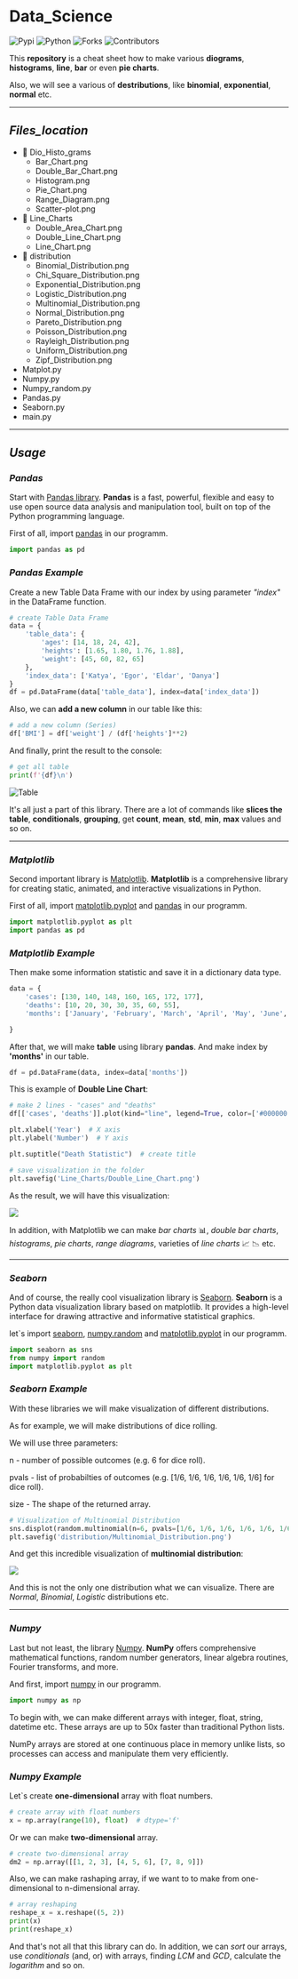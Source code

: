 # Data_Science

![Pypi](https://img.shields.io/pypi/pyversions/Pandas)
![Python](https://img.shields.io/pypi/pyversions/Numpy?color=blueviolet)
![Forks](https://img.shields.io/github/forks/Kalinka5/Data_science?style=social)
![Contributors](https://img.shields.io/github/contributors/Kalinka5/Data_science?color=red)

This **repository** is a cheat sheet how to make various **diograms**, **histograms**, **line**, **bar** or even **pie charts**.

Also, we will see a various of **destributions**, like **binomial**, **exponential**, **normal** etc.
___

## *Files_location*

+ :file_folder: Dio_Histo_grams
  + Bar_Chart.png
  + Double_Bar_Chart.png
  + Histogram.png
  + Pie_Chart.png
  + Range_Diagram.png
  + Scatter-plot.png
+ :file_folder: Line_Charts
  + Double_Area_Chart.png
  + Double_Line_Chart.png
  + Line_Chart.png
+ :file_folder: distribution
  + Binomial_Distribution.png
  + Chi_Square_Distribution.png
  + Exponential_Distribution.png
  + Logistic_Distribution.png
  + Multinomial_Distribution.png
  + Normal_Distribution.png
  + Pareto_Distribution.png
  + Poisson_Distribution.png
  + Rayleigh_Distribution.png
  + Uniform_Distribution.png
  + Zipf_Distribution.png
+ Matplot.py
+ Numpy.py
+ Numpy_random.py
+ Pandas.py
+ Seaborn.py
+ main.py
___

## ***Usage***

### *Pandas*
Start with [Pandas library](https://pandas.pydata.org). **Pandas** is a fast, powerful, flexible and easy to use open source data analysis and manipulation tool, built on top of the Python programming language.

First of all, import [pandas](https://pandas.pydata.org/getting_started.html) in our programm.
```python
import pandas as pd
```
### *Pandas Example*

Create a new Table Data Frame with our index by using parameter *"index"* in the DataFrame function. 
```python
# create Table Data Frame
data = {
    'table_data': {
        'ages': [14, 18, 24, 42],
        'heights': [1.65, 1.80, 1.76, 1.88],
        'weight': [45, 60, 82, 65]
    },
    'index_data': ['Katya', 'Egor', 'Eldar', 'Danya']
}
df = pd.DataFrame(data['table_data'], index=data['index_data'])
```

Also, we can **add a new column** in our table like this:
```python
# add a new column (Series)
df['BMI'] = df['weight'] / (df['heights']**2)
```

And finally, print the result to the console:
```python
# get all table
print(f'{df}\n')
```

![Table](https://user-images.githubusercontent.com/106172806/215562299-3846cc3f-b226-47a0-80ac-72007acc1bf3.JPG)

It's all just a part of this library. There are a lot of commands like **slices the table**, **conditionals**, **grouping**, get **count**, **mean**, **std**, **min**, **max** values and so on.
___

### *Matplotlib*

Second important library is [Matplotlib](https://matplotlib.org). **Matplotlib** is a comprehensive library for creating static, animated, and interactive visualizations in Python.

First of all, import [matplotlib.pyplot](https://matplotlib.org/stable/tutorials/introductory/pyplot.html) and [pandas](https://pandas.pydata.org/getting_started.html) in our programm.
```python
import matplotlib.pyplot as plt
import pandas as pd
```
### *Matplotlib Example*

Then make some information statistic and save it in a dictionary data type.
```python
data = {
    'cases': [130, 140, 148, 160, 165, 172, 177],
    'deaths': [10, 20, 30, 30, 35, 60, 55],
    'months': ['January', 'February', 'March', 'April', 'May', 'June', 'July'],

}
```

After that, we will make **table** using library **pandas**. And make index by **'months'** in our table.
```python
df = pd.DataFrame(data, index=data['months'])
```

This is example of **Double Line Chart**:  
```python
# make 2 lines - "cases" and "deaths"
df[['cases', 'deaths']].plot(kind="line", legend=True, color=['#000000', '#FF0000'])

plt.xlabel('Year')  # X axis
plt.ylabel('Number')  # Y axis

plt.suptitle("Death Statistic")  # create title

# save visualization in the folder
plt.savefig('Line_Charts/Double_Line_Chart.png')
```

As the result, we will have this visualization:

<img src="Line_Charts/Double_Line_Chart.png">

In addition, with Matplotlib we can make *bar charts* :bar_chart:, *double bar charts*, *histograms*, *pie charts*, *range diagrams*, varieties of *line charts* :chart_with_upwards_trend: :chart_with_downwards_trend: etc. 
___

### *Seaborn*

And of course, the really cool visualization library is [Seaborn](https://seaborn.pydata.org). **Seaborn** is a Python data visualization library based on matplotlib. It provides a high-level interface for drawing attractive and informative statistical graphics.

let`s import [seaborn](https://seaborn.pydata.org/installing.html), [numpy.random](https://numpy.org/doc/stable/reference/random/index.html) and [matplotlib.pyplot](https://matplotlib.org/stable/tutorials/introductory/pyplot.html) in our programm.
```python
import seaborn as sns
from numpy import random
import matplotlib.pyplot as plt
```

### *Seaborn Example*

With these libraries we will make visualization of different distributions.

As for example, we will make distributions of dice rolling.

We will use three parameters:

n - number of possible outcomes (e.g. 6 for dice roll).

pvals - list of probabilties of outcomes (e.g. [1/6, 1/6, 1/6, 1/6, 1/6, 1/6] for dice roll).

size - The shape of the returned array.

```python
# Visualization of Multinomial Distribution
sns.displot(random.multinomial(n=6, pvals=[1/6, 1/6, 1/6, 1/6, 1/6, 1/6], size=1000), kind="kde")
plt.savefig('distribution/Multinomial_Distribution.png')
```
And get this incredible visualization of **multinomial distribution**:

<img src="distribution/Multinomial_Distribution.png">

And this is not the only one distribution what we can visualize. There are *Normal*, *Binomial*, *Logistic* distributions etc. 
___

### *Numpy*
Last but not least, the library [Numpy](https://numpy.org). **NumPy** offers comprehensive mathematical functions, random number generators, linear algebra routines, Fourier transforms, and more.

And first, import [numpy](https://numpy.org/install/) in our programm.
```python
import numpy as np
```
To begin with, we can make different arrays with integer, float, string, datetime etc. These arrays are up to 50x faster than traditional Python lists. 

NumPy arrays are stored at one continuous place in memory unlike lists, so processes can access and manipulate them very efficiently.

### *Numpy Example*
Let`s create **one-dimensional** array with float numbers.
```python
# create array with float numbers
x = np.array(range(10), float)  # dtype='f'
```
Or we can make **two-dimensional** array.
```python
# create two-dimensional array
dm2 = np.array([[1, 2, 3], [4, 5, 6], [7, 8, 9]])
```
Also, we can make rashaping array, if we want to to make from one-dimensional to n-dimensional array.
```python
# array reshaping
reshape_x = x.reshape((5, 2))
print(x)
print(reshape_x)
```
And that's not all that this library can do. In addition, we can *sort* our arrays, use *conditionals* (and, or) with arrays, finding *LCM* and *GCD*, calculate the *logarithm* and so on. 
